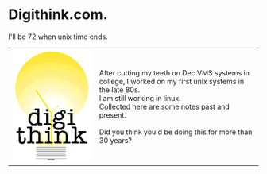 # Digithink.com.
I'll be 72 when unix time ends.
<table>
<tr><td><img src=images/think2.gif width=400></td> 
<td>After cutting my teeth on Dec VMS systems in college, I worked on my first unix systems in the late 80s. <br>I am still working in linux. <br>Collected here are some notes past and present. 
<br><br>
Did you think you'd be doing this for more than 30 years?
</td></tr></table>
